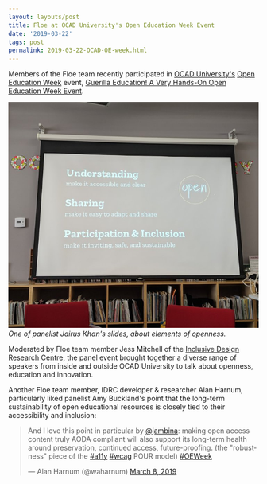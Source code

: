 ```yaml
---
layout: layouts/post
title: Floe at OCAD University's Open Education Week Event
date: '2019-03-22'
tags: post
permalink: 2019-03-22-OCAD-OE-week.html
---
```

<p>
Members of the Floe team recently participated in <a href="https://www.ocadu.ca/">
OCAD University's</a> <a href="https://www.openeducationweek.org/">Open Education
Week</a> event, <a href="https://www2.ocadu.ca/event/guerrilla-education-a-very-hands-on-open-education-week-event">
Guerilla Education! A Very Hands-On Open Education Week Event</a>.
</p>
<p>
<img src="images/ocad-open-ed.png" alt="Photograph of a presentation slide on a screen with
three blocks of text: 'Understanding: make it accessible and clear', 'Sharing: make it easy
to adapt and share', 'Participation & Inclusion: make it inviting, safe and sustainable.'" /><br/>
<em>One of panelist Jairus Khan's slides, about elements of openness.</em>
</p>
<p>
Moderated by Floe team member Jess Mitchell of the <a href="https://idrc.ocadu.ca/">Inclusive
Design Research Centre</a>, the panel event brought together a diverse range of speakers from
inside and outside OCAD University to talk about openness, education and innovation.
</p>
<p>
Another Floe team member, IDRC developer &amp; researcher Alan Harnum, particularly liked panelist
Amy Buckland's point that the long-term sustainability of open educational resources is closely
tied to their accessibility and inclusion:
<blockquote class="twitter-tweet" data-conversation="none" data-lang="en"><p lang="en" dir="ltr">
And I love this point in particular by <a href="https://twitter.com/jambina?ref_src=twsrc%5Etfw">
@jambina</a>: making open access content truly AODA compliant will also support its long-term health
around preservation, continued access, future-proofing. (the &quot;robustness&quot; piece of the
<a href="https://twitter.com/hashtag/a11y?src=hash&amp;ref_src=twsrc%5Etfw">#a11y</a>
<a href="https://twitter.com/hashtag/wcag?src=hash&amp;ref_src=twsrc%5Etfw">#wcag</a> POUR model)
<a href="https://twitter.com/hashtag/OEWeek?src=hash&amp;ref_src=twsrc%5Etfw">#OEWeek</a></p>&mdash;
Alan Harnum (@waharnum) <a href="https://twitter.com/waharnum/status/1104058862863376384?ref_src=twsrc%5Etfw">
March 8, 2019</a></blockquote>
<script async src="https://platform.twitter.com/widgets.js" charset="utf-8"></script>
</p>
